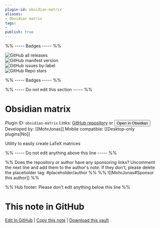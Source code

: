 ```yaml
---
plugin-id: obsidian-matrix
aliases:
- Obsidian matrix
tags: 
- 
publish: true
---
```


%% ----- Badges ----- %%

![GitHub all releases](https://img.shields.io/github/downloads/MohrJonas/obsidian-matrix/total?color=573E7A&logo=github&style=for-the-badge)   
![GitHub manifest version](https://img.shields.io/github/manifest-json/v/MohrJonas/obsidian-matrix?color=573E7A&logo=github&style=for-the-badge)   
![GitHub issues by-label](https://img.shields.io/github/issues/MohrJonas/obsidian-matrix/help%20wanted?color=573E7A&logo=github&style=for-the-badge)   
![GitHub Repo stars](https://img.shields.io/github/stars/MohrJonas/obsidian-matrix?color=573E7A&logo=github&style=for-the-badge)

%% ----- Badges ----- %%

%% ----- Do not edit this section ----- %%

# Obsidian matrix

Plugin ID: `obsidian-matrix`
Links: [GitHub repository](https://github.com/MohrJonas/obsidian-matrix) or [<button id=HH>Open in Obsidian</button>](obsidian://show-plugin?id=obsidian-matrix)
Developed by: [[MohrJonas]]
Mobile compatible: [[Desktop-only plugins|No]]

Utility to easily create LaTeX matrices

%% ----- Do not edit anything above this line ----- %% 

%% Does the repository or author have any sponsoring links? Uncomment the next line and add them to the author's note. If they don't, please delete the placeholder tag: #placeholder/author %%
%% ![[MohrJonas#Sponsor this author]] %%

%% Hub footer: Please don't edit anything below this line %%

# This note in GitHub

<span class="git-footer">[Edit In GitHub](https://github.dev/obsidian-community/obsidian-hub/blob/main/02%20-%20Community%20Expansions/02.05%20All%20Community%20Expansions/Plugins/obsidian-matrix.md "git-hub-edit-note") | [Copy this note](https://raw.githubusercontent.com/obsidian-community/obsidian-hub/main/02%20-%20Community%20Expansions/02.05%20All%20Community%20Expansions/Plugins/obsidian-matrix.md "git-hub-copy-note") | [Download this vault](https://github.com/obsidian-community/obsidian-hub/archive/refs/heads/main.zip "git-hub-download-vault") </span>
